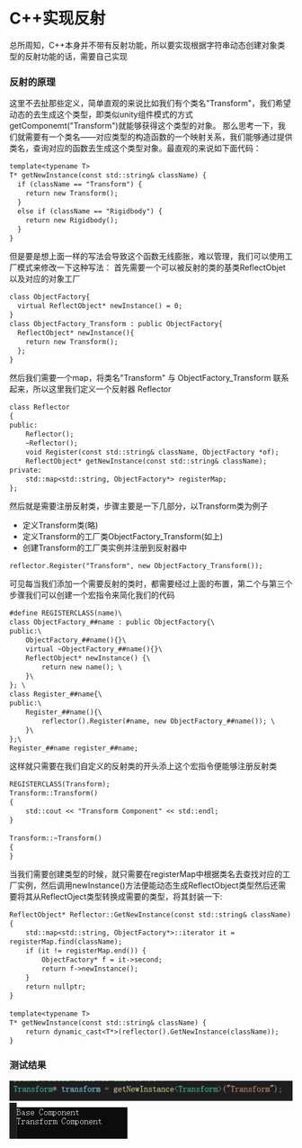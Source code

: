 # C++实现反射
总所周知，C++本身并不带有反射功能，所以要实现根据字符串动态创建对象类型的反射功能的话，需要自己实现
### 反射的原理
这里不去扯那些定义，简单直观的来说比如我们有个类名"Transform"，我们希望动态的去生成这个类型，即类似unity组件模式的方式getComponemt("Transform")就能够获得这个类型的对象。
那么思考一下，我们就需要有一个类名——对应类型的构造函数的一个映射关系，我们能够通过提供类名，查询对应的函数去生成这个类型对象。最直观的来说如下面代码：
```
template<typename T>
T* getNewInstance(const std::string& className) {
  if (className == "Transform") {
    return new Transform();
  }
  else if (className == "Rigidbody") {
    return new Rigidbody();
  }
}
```
但是要是想上面一样的写法会导致这个函数无线膨胀，难以管理，我们可以使用工厂模式来修改一下这种写法：
首先需要一个可以被反射的类的基类ReflectObjet以及对应的对象工厂
```
class ObjectFactory{
  virtual ReflectObject* newInstance() = 0;
}
class ObjectFactory_Transform : public ObjectFactory{
  ReflectObject* newInstance(){
    return new Transform();
  };
}
```
然后我们需要一个map，将类名"Transform" 与 ObjectFactory_Transform 联系起来，所以这里我们定义一个反射器 Reflector
```
class Reflector
{
public:
    Reflector();
    ~Reflector();
    void Register(const std::string& className, ObjectFactory *of);
    ReflectObject* getNewInstance(const std::string& className);
private:
    std::map<std::string, ObjectFactory*> registerMap;
};
```
然后就是需要注册反射类，步骤主要是一下几部分，以Transform类为例子
* 定义Transform类(略)
* 定义Transform的工厂类ObjectFactory_Transform(如上)
* 创建Transform的工厂类实例并注册到反射器中
```
reflector.Register("Transform", new ObjectFactory_Transform());
```
可见每当我们添加一个需要反射的类时，都需要经过上面的布置，第二个与第三个步骤我们可以创建一个宏指令来简化我们的代码
```
#define REGISTERCLASS(name)\
class ObjectFactory_##name : public ObjectFactory{\
public:\
	ObjectFactory_##name(){}\
	virtual ~ObjectFactory_##name(){}\
	ReflectObject* newInstance() {\
		return new name(); \
	}\
}; \
class Register_##name{\
public:\
	Register_##name(){\
		reflector().Register(#name, new ObjectFactory_##name()); \
	}\
};\
Register_##name register_##name;
```
这样就只需要在我们自定义的反射类的开头添上这个宏指令便能够注册反射类
```
REGISTERCLASS(Transform);
Transform::Transform()
{
	std::cout << "Transform Component" << std::endl;
}

Transform::~Transform()
{
}
```
当我们需要创建类型的时候，就只需要在registerMap中根据类名去查找对应的工厂实例，然后调用newInstance()方法便能动态生成ReflectObject类型然后还需要将其从ReflectOject类型转换成需要的类型，将其封装一下:
```
ReflectObject* Reflector::GetNewInstance(const std::string& className)
{
	std::map<std::string, ObjectFactory*>::iterator it = registerMap.find(className);
	if (it != registerMap.end()) {
		ObjectFactory* f = it->second;
		return f->newInstance();
	}
	return nullptr;
}

template<typename T>
T* getNewInstance(const std::string& className) {
	return dynamic_cast<T*>(reflector().GetNewInstance(className));
}
```

### 测试结果
![](vx_images/4442359140368.png)
![](vx_images/5108859158794.png)




